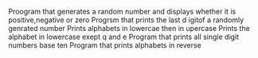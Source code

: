 Proogram that generates a random number and displays whether it  is  positive,negative or zero
Progrsm that prints the last d igitof a randomly genrated number
Prints alphabets in lowercae then in upercase
Prints the alphabet in lowercase exept q and e
Program that prints all single digit numbers base ten
Program that prints alphabets in reverse
